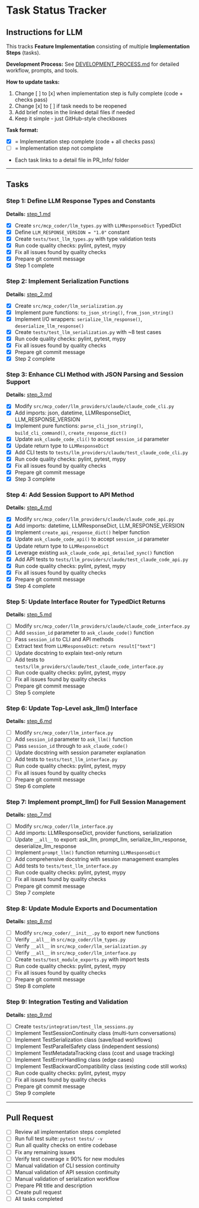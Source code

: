 # Task Status Tracker

## Instructions for LLM

This tracks **Feature Implementation** consisting of multiple **Implementation Steps** (tasks).

**Development Process:** See [DEVELOPMENT_PROCESS.md](./DEVELOPMENT_PROCESS.md) for detailed workflow, prompts, and tools.

**How to update tasks:**
1. Change [ ] to [x] when implementation step is fully complete (code + checks pass)
2. Change [x] to [ ] if task needs to be reopened
3. Add brief notes in the linked detail files if needed
4. Keep it simple - just GitHub-style checkboxes

**Task format:**
- [x] = Implementation step complete (code + all checks pass)
- [ ] = Implementation step not complete
- Each task links to a detail file in PR_Info/ folder

---

## Tasks

### Step 1: Define LLM Response Types and Constants
**Details:** [step_1.md](./steps/step_1.md)

- [x] Create `src/mcp_coder/llm_types.py` with `LLMResponseDict` TypedDict
- [x] Define `LLM_RESPONSE_VERSION = "1.0"` constant
- [x] Create `tests/test_llm_types.py` with type validation tests
- [x] Run code quality checks: pylint, pytest, mypy
- [x] Fix all issues found by quality checks
- [x] Prepare git commit message
- [x] Step 1 complete

### Step 2: Implement Serialization Functions
**Details:** [step_2.md](./steps/step_2.md)

- [x] Create `src/mcp_coder/llm_serialization.py`
- [x] Implement pure functions: `to_json_string()`, `from_json_string()`
- [x] Implement I/O wrappers: `serialize_llm_response()`, `deserialize_llm_response()`
- [x] Create `tests/test_llm_serialization.py` with ~8 test cases
- [x] Run code quality checks: pylint, pytest, mypy
- [x] Fix all issues found by quality checks
- [x] Prepare git commit message
- [x] Step 2 complete

### Step 3: Enhance CLI Method with JSON Parsing and Session Support
**Details:** [step_3.md](./steps/step_3.md)

- [x] Modify `src/mcp_coder/llm_providers/claude/claude_code_cli.py`
- [x] Add imports: json, datetime, LLMResponseDict, LLM_RESPONSE_VERSION
- [x] Implement pure functions: `parse_cli_json_string()`, `build_cli_command()`, `create_response_dict()`
- [x] Update `ask_claude_code_cli()` to accept `session_id` parameter
- [x] Update return type to `LLMResponseDict`
- [x] Add CLI tests to `tests/llm_providers/claude/test_claude_code_cli.py`
- [x] Run code quality checks: pylint, pytest, mypy
- [x] Fix all issues found by quality checks
- [x] Prepare git commit message
- [x] Step 3 complete

### Step 4: Add Session Support to API Method
**Details:** [step_4.md](./steps/step_4.md)

- [x] Modify `src/mcp_coder/llm_providers/claude/claude_code_api.py`
- [x] Add imports: datetime, LLMResponseDict, LLM_RESPONSE_VERSION
- [x] Implement `create_api_response_dict()` helper function
- [x] Update `ask_claude_code_api()` to accept `session_id` parameter
- [x] Update return type to `LLMResponseDict`
- [x] Leverage existing `ask_claude_code_api_detailed_sync()` function
- [x] Add API tests to `tests/llm_providers/claude/test_claude_code_api.py`
- [x] Run code quality checks: pylint, pytest, mypy
- [x] Fix all issues found by quality checks
- [x] Prepare git commit message
- [x] Step 4 complete

### Step 5: Update Interface Router for TypedDict Returns
**Details:** [step_5.md](./steps/step_5.md)

- [ ] Modify `src/mcp_coder/llm_providers/claude/claude_code_interface.py`
- [ ] Add `session_id` parameter to `ask_claude_code()` function
- [ ] Pass `session_id` to CLI and API methods
- [ ] Extract text from `LLMResponseDict`: `return result["text"]`
- [ ] Update docstring to explain text-only return
- [ ] Add tests to `tests/llm_providers/claude/test_claude_code_interface.py`
- [ ] Run code quality checks: pylint, pytest, mypy
- [ ] Fix all issues found by quality checks
- [ ] Prepare git commit message
- [ ] Step 5 complete

### Step 6: Update Top-Level ask_llm() Interface
**Details:** [step_6.md](./steps/step_6.md)

- [ ] Modify `src/mcp_coder/llm_interface.py`
- [ ] Add `session_id` parameter to `ask_llm()` function
- [ ] Pass `session_id` through to `ask_claude_code()`
- [ ] Update docstring with session parameter explanation
- [ ] Add tests to `tests/test_llm_interface.py`
- [ ] Run code quality checks: pylint, pytest, mypy
- [ ] Fix all issues found by quality checks
- [ ] Prepare git commit message
- [ ] Step 6 complete

### Step 7: Implement prompt_llm() for Full Session Management
**Details:** [step_7.md](./steps/step_7.md)

- [ ] Modify `src/mcp_coder/llm_interface.py`
- [ ] Add imports: LLMResponseDict, provider functions, serialization
- [ ] Update `__all__` to export: ask_llm, prompt_llm, serialize_llm_response, deserialize_llm_response
- [ ] Implement `prompt_llm()` function returning `LLMResponseDict`
- [ ] Add comprehensive docstring with session management examples
- [ ] Add tests to `tests/test_llm_interface.py`
- [ ] Run code quality checks: pylint, pytest, mypy
- [ ] Fix all issues found by quality checks
- [ ] Prepare git commit message
- [ ] Step 7 complete

### Step 8: Update Module Exports and Documentation
**Details:** [step_8.md](./steps/step_8.md)

- [ ] Modify `src/mcp_coder/__init__.py` to export new functions
- [ ] Verify `__all__` in `src/mcp_coder/llm_types.py`
- [ ] Verify `__all__` in `src/mcp_coder/llm_serialization.py`
- [ ] Verify `__all__` in `src/mcp_coder/llm_interface.py`
- [ ] Create `tests/test_module_exports.py` with import tests
- [ ] Run code quality checks: pylint, pytest, mypy
- [ ] Fix all issues found by quality checks
- [ ] Prepare git commit message
- [ ] Step 8 complete

### Step 9: Integration Testing and Validation
**Details:** [step_9.md](./steps/step_9.md)

- [ ] Create `tests/integration/test_llm_sessions.py`
- [ ] Implement TestSessionContinuity class (multi-turn conversations)
- [ ] Implement TestSerialization class (save/load workflows)
- [ ] Implement TestParallelSafety class (independent sessions)
- [ ] Implement TestMetadataTracking class (cost and usage tracking)
- [ ] Implement TestErrorHandling class (edge cases)
- [ ] Implement TestBackwardCompatibility class (existing code still works)
- [ ] Run code quality checks: pylint, pytest, mypy
- [ ] Fix all issues found by quality checks
- [ ] Prepare git commit message
- [ ] Step 9 complete

---

## Pull Request

- [ ] Review all implementation steps completed
- [ ] Run full test suite: `pytest tests/ -v`
- [ ] Run all quality checks on entire codebase
- [ ] Fix any remaining issues
- [ ] Verify test coverage ≥ 90% for new modules
- [ ] Manual validation of CLI session continuity
- [ ] Manual validation of API session continuity
- [ ] Manual validation of serialization workflow
- [ ] Prepare PR title and description
- [ ] Create pull request
- [ ] All tasks completed